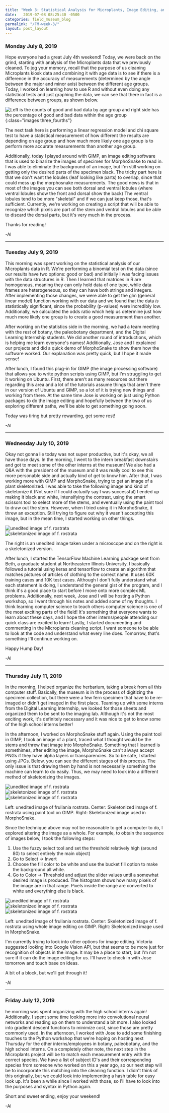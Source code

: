 ```yaml
---
title: "Week 3: Statistical Analysis for Microplants, Image Editing, and Basic Machine Learning"
date:   2019-07-08 08:25:40 -0500
categories: field_museum_blog
permalink: "/FM-week-3/"
layout: post_layout
---
```


### Monday July 8, 2019

Hope everyone had a great July 4th weekend! Today, we were back on the grind, starting with analysis of the Microplants data that we previously cleaned. To jog your memory, recall that the purpose of us cleaning Microplants kiosk data and combining it with age data is to see if there is a difference in the accuracy of measurements (determined by the angle between the major and minor axis) between the different age groups. Today, I worked on learning how to use R and without even doing any statistical tests and just graphing the data, we can see that there in fact is a difference between groups, as shown below.

![Left is the counts of good and bad data by age group and right side has the percentage of good and bad data within the age group](/assets/images/blog/fm/age_accuracy.PNG){:class="images three_fourths"}

The next task here is performing a linear regression model and chi square test to have a statistical measurement of how different the results are depending on age group and how much more likely one age group is to perform more accurate measurements than another age group.

Additionally, today I played around with GIMP, an image editing software that is used to binarize the images of specimen for MorphoSnake to read in. I was able to eliminate the background of an image, but I'm still working on getting only the desired parts of the specimen black. The tricky part here is that we don't want the lobules (leaf looking like parts) to overlap, since that could mess up the morphosnake measurements. The good news is that in most of the images you can see both dorsal and ventral lobules (where ventral lobules show the front and dorsal show the back) The ventral lobules tend to be more "skeletal" and if we can just keep those, that's sufficient. Currently, we're working on creating a script that will be able to recognize which pixels are part of the stem and ventral lobules and be able to discard the dorsal parts, but it's very much in the process.

Thanks for reading!

-Al

---

### Tuesday July 9, 2019

This morning was spent working on the statistical analysis of our Microplants data in R. We're performing a binomial test on the data (since our results have two options: good or bad) and initially I was facing issues with the data structures in R. Then I learned that matrices in R are homogenous, meaning they can only hold data of one type, while data frames are heterogeneous, so they can have both strings and integers. After implementing those changes, we were able to get the glm (general linear model) function working with our data and we found that the data <i>is</i> statistically significant, since the probability (p-values) were incredibly low. Additionally, we calculated the odds ratio which help us determine just how much more likely one group is to create a good measurement than another.

After working on the statistics side in the morning, we had a team meeting with the rest of botany, the paleobotany department, and the Digital Learning Internship students. We did another round of introductions, which is helping me learn everyone's names! Additionally, Jose and I explained our projects and did a quick demo of MorphoSnake to show them how the software worked. Our explanation was pretty quick, but I hope it made sense!

After lunch, I found this plug-in for GIMP (the image processing software) that allows you to write python scripts using GIMP, but I'm struggling to get it working on Ubuntu. First, there aren't as many resources out there regarding this area and a lot of the tutorials assume things that aren't there in our version of Ubuntu and GIMP, so a lot of it is trying new things and working from there. At the same time Jose is working on just using Python packages to do the image editing and hopefully between the two of us exploring different paths, we'll be able to get something going soon.

Today was tiring but pretty rewarding, get some rest!

-Al

---

### Wednesday July 10, 2019

Okay not gonna lie today was not super productive, but it's okay, we all have those days. In the morning, I went to the intern breakfast downstairs and got to meet some of the other interns at the museum! We also had a Q&A with the president of the museum and it was really cool to see this more personable side and actually kind of get to know him. After that, I was working more with GIMP and MorphoSnake, trying to get an image of a plant skeletonized. I was able to take the following image and kind of skeletonize it (Not sure if I could <i>actually</i> say I was successful) I ended up making it black and white, intensifying the contrast, using the smart scissors tool to select more of the stems, and eventually using the paint tool to draw out the stem. However, when I tried using it in MorphoSnake, it threw an exception. Still trying to figure out why it wasn't accepting this image, but in the mean time, I started working on other things.

<div class="row">
    <div class="column_2">
        <img src="/assets/images/blog/fm/rostrata.jpg" class="images full" alt="unedited image of f. rostrata">
    </div>
    <div class="column_2">
        <img src="/assets/images/blog/fm/rostrata_skel.png" class="images half" alt="skeletonized image of f. rostrata">
    </div>
</div>

<p class="caption">The right is an unedited image taken under a microscope and on the right is a skeletonized version.</p>

After lunch, I started the TensorFlow Machine Learning package sent from Beth, a graduate student at Northeastern Illinois University. I basically followed a tutorial using keras and tensorflow to create an algorithm that matches pictures of articles of clothing to the correct name. It uses 60K training cases and 10K test cases. Although I don't fully understand what each statement is doing, I understand the general gist of the program, and I think it's a good place to start before I move onto more complex ML problems. Additionally, next week, Jose and I will be hosting a Python workshop, so I went through his notes and added some of my thoughts. I think learning computer science to teach others computer science is one of the most exciting parts of the field! It's something that everyone wants to learn about these days, and I hope the other interns/people attending our quick class are excited to learn! Lastly, I started documenting and commenting in the Microplants cleaning script. I want someone to be able to look at the code and understand what every line does. Tomorrow, that's something I'll continue working on.

Happy Hump Day!

-Al

---

### Thursday July 11, 2019

In the morning, I helped organize the herbarium, taking a break from all this computer stuff. Basically, the museum is in the process of digitizing the specimen collection, but there were a few fern specimen that have to be re-imaged or didn't get imaged in the first place. Teaming up with some interns from the Digital Learning Internship, we looked for those sheets and organized them to be sent to the imaging lab. Although it's not the most exciting work, it's definitely necessary and it was nice to get to know some of the high school interns better!

In the afternoon, I worked on MorphoSnake stuff again. Using the paint tool in GIMP, I took an image of a plant, traced what I thought would be the stems and threw that image into MorphoSnake. Something that I learned is somethimes, after editing the image, MorphoSnake can't always accept PNGs if they have alpha layers or transparencies. So to be safe, I started using JPGs. Below, you can see the different stages of this process. The only issue is that drawing them by hand is not necessarily something the machine can learn to do easily. Thus, we may need to look into a different method of skeletonizing the images.

<div class="row">
    <div class="column_3">
        <img src="/assets/images/blog/fm/f_rostrata.png" class="images full" alt="unedited image of f. rostrata">
    </div>
    <div class="column_3">
        <img src="/assets/images/blog/fm/f_rostrata_skel.png" class="images full" alt="skeletonized image of f. rostrata">
    </div>
    <div class="column_3">
        <img src="/assets/images/blog/fm/f_rostrata_MS.png" class="images full" alt="skeletonized image of f. rostrata">
    </div>
</div>
<p class="caption">Left: unedited image of frullania rostrata. Center: Skeletonized image of f. rostrata using paint tool on GIMP. Right: Skeletonized image used in MorphoSnake.</p>

Since the technique above may not be reasonable to get a computer to do, I explored altering the image as a whole. For example, to obtain the sequence of images below, I took the following steps:

1. Use the fuzzy select tool and set the threshold relatively high (around 80) to select entirely the main object)
2. Go to Select -> Invert
3. Choose the fill color to be white and use the bucket fill option to make the background all white.
4. Go to Color -> Threshold and adjust the slider values until a somewhat desired image is produced. The histogram shows how many pixels of the image are in that range. Pixels inside the range are converted to white and everything else is black.

<div class="row">
    <div class="column_3">
        <img src="/assets/images/blog/fm/f_rostrata.png" id="f_rostrata" class="images full" alt="unedited image of f. rostrata">
    </div>
    <div class="column_3">
        <img src="/assets/images/blog/fm/f_rostrata2_blob.png" id="f_rostrata2_blob" class="images full" alt="skeletonized image of f. rostrata">
    </div>
    <div class="column_3">
        <img src="/assets/images/blog/fm/f_rostrata2_MS.png" class="images full" alt="skeletonized image of f. rostrata">
    </div>
</div>
<p class="caption">Left: unedited image of frullania rostrata. Center: Skeletonized image of f. rostrata using whole image editing on GIMP. Right: Skeletonized image used in MorphoSnake.</p>

I'm currently trying to look into other options for image editing. Victoria suggested looking into Google Vision API, but that seems to be more just for recognition of objects in the image. It may be a place to start, but I'm not sure if it can do the image editing for us. I'll have to check in with Jose tomorrow and touch base on ideas.

A bit of a block, but we'll get through it!

-Al

---

### Friday July 12, 2019

he morning was spent organizing with the high school interns again! Additionally, I spent some time looking more into convolutional neural networks and reading up on them to understand a bit more. I also looked into gradient descent functions to minimize cost, since those are pretty commonly used. In the afternoon, I worked with Jose to add some finishing touches to the Python workshop that we're hoping on hosting next Thursday for the other interns/employees in botany, paleobotany, and the high school interns. On a completely other note, the next step in the Microplants project will be to match each measurement entry with the correct species. We have a list of subject ID's and their corresponding species from someone who worked on this a year ago, so our next step will be to incorporate this matching into the cleaning function. I didn't think of this originally, but we could look into implementing a hash table for easy look up. It's been a while since I worked with those, so I'll have to look into the purposes and syntax in Python again.

Short and sweet ending, enjoy your weekend!

-Al